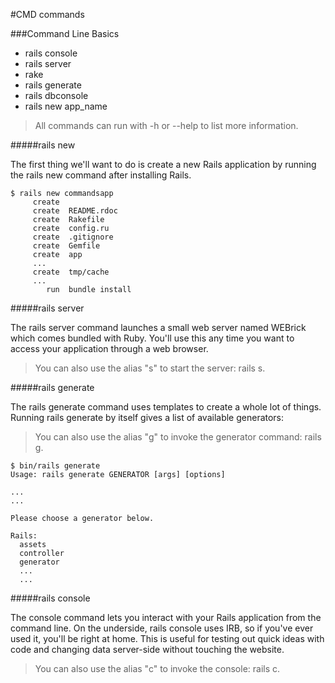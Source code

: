 #CMD commands

###Command Line Basics

* rails console
* rails server
* rake
* rails generate
* rails dbconsole
* rails new app_name

[Detailed description]: http://guides.rubyonrails.org/command_line.html

> All commands can run with -h or --help to list more information.

#####rails new

The first thing we'll want to do is create a new Rails application by running the rails new command after installing Rails.

```
$ rails new commandsapp
     create
     create  README.rdoc
     create  Rakefile
     create  config.ru
     create  .gitignore
     create  Gemfile
     create  app
     ...
     create  tmp/cache
     ...
        run  bundle install
```

#####rails server

The rails server command launches a small web server named WEBrick which comes bundled with Ruby. You'll use this any time you want to access your application through a web browser.

> You can also use the alias "s" to start the server: rails s.

#####rails generate

The rails generate command uses templates to create a whole lot of things. Running rails generate by itself gives a list of available generators:

> You can also use the alias "g" to invoke the generator command: rails g.

```
$ bin/rails generate
Usage: rails generate GENERATOR [args] [options]
 
...
...
 
Please choose a generator below.
 
Rails:
  assets
  controller
  generator
  ...
  ...
```

#####rails console

The console command lets you interact with your Rails application from the command line. On the underside, rails console uses IRB, so if you've ever used it, you'll be right at home. This is useful for testing out quick ideas with code and changing data server-side without touching the website.

> You can also use the alias "c" to invoke the console: rails c.

